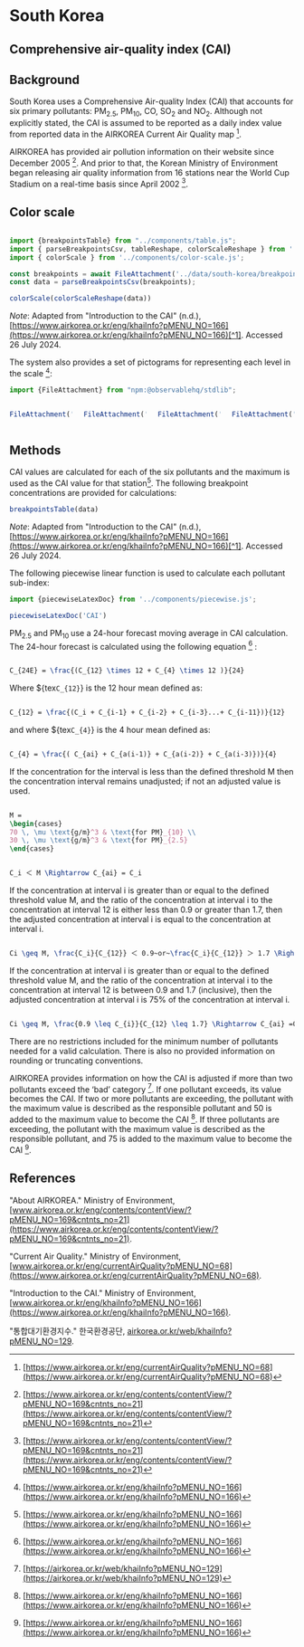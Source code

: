 # South Korea

## Comprehensive air-quality index (CAI)

## Background

South Korea uses a Comprehensive Air-quality Index (CAI) that accounts for six primary pollutants: PM<sub>2.5</sub>, PM<sub>10</sub>, CO, SO<sub>2</sub> and NO<sub>2</sub>. Although not explicitly stated, the CAI is assumed to be reported as a daily index value from reported data in the AIRKOREA Current Air Quality map [^3].

AIRKOREA has provided air pollution information on their website since December 2005 [^4]. And prior to that, the Korean Ministry of Environment began releasing air quality information from 16 stations near the World Cup Stadium on a real-time basis since April 2002 [^4].

## Color scale

```js

import {breakpointsTable} from "../components/table.js";
import { parseBreakpointsCsv, tableReshape, colorScaleReshape } from '../utils/utils.js';
import { colorScale } from '../components/color-scale.js';

const breakpoints = await FileAttachment('../data/south-korea/breakpoints.csv').text();
const data = parseBreakpointsCsv(breakpoints);

```

```js
colorScale(colorScaleReshape(data))
```
_Note_: Adapted from "Introduction to the CAI" (n.d.), [https://www.airkorea.or.kr/eng/khaiInfo?pMENU_NO=166](https://www.airkorea.or.kr/eng/khaiInfo?pMENU_NO=166)[^1]. Accessed 26 July 2024. 

The system also provides a set of pictograms for representing each level in the scale [^1]:

```js
import {FileAttachment} from "npm:@observablehq/stdlib";
```

<div style="display:flex;gap: 20px;">

```js
FileAttachment('../imgs/211_character01.webp').image()
```

```js
FileAttachment('../imgs/211_character02.webp').image()
```

```js
FileAttachment('../imgs/211_character03.webp').image()
```

```js
FileAttachment('../imgs/211_character04.webp').image()
```

</div>

## Methods



CAI values are calculated for each of the six pollutants and the maximum is used as the CAI value for that station[^1]. The following breakpoint concentrations are provided for calculations:


```js
breakpointsTable(data)
```
_Note_: Adapted from "Introduction to the CAI" (n.d.), [https://www.airkorea.or.kr/eng/khaiInfo?pMENU_NO=166](https://www.airkorea.or.kr/eng/khaiInfo?pMENU_NO=166)[^1]. Accessed 26 July 2024. 

The following piecewise linear function is used to calculate each pollutant sub-index:
```js
import {piecewiseLatexDoc} from '../components/piecewise.js';
```

```js
piecewiseLatexDoc('CAI')

```

PM<sub>2.5</sub> and PM<sub>10 </sub> use a 24-hour forecast moving average in CAI calculation. The 24-hour forecast is calculated using the following equation [^1] :

```tex

C_{24E} = \frac{(C_{12} \times 12 + C_{4} \times 12 )}{24}

```

Where ${tex`C_{12}`} is the 12 hour mean defined as:

```tex

C_{12} = \frac{(C_i + C_{i-1} + C_{i-2} + C_{i-3}...+ C_{i-11})}{12}

```

and where ${tex`C_{4}`} is the 4 hour mean defined as:

```tex

C_{4} = \frac{( C_{ai} + C_{a(i-1)} + C_{a(i-2)} + C_{a(i-3)})}{4}

```

If the concentration for the interval is less than the defined threshold M then the concentration interval remains unadjusted; if not an adjusted value is used.

```tex

M =
\begin{cases}
70 \, \mu \text{g/m}^3 & \text{for PM}_{10} \\
30 \, \mu \text{g/m}^3 & \text{for PM}_{2.5}
\end{cases}

```

```tex

C_i ＜ M \Rightarrow C_{ai} = C_i

```

If the concentration at interval i is greater than or equal to the defined threshold value
M, and the ratio of the concentration at interval i to the concentration at interval 12 is either less than 0.9 or greater than 1.7, then the adjusted concentration at interval i is equal to the concentration at interval i.

```tex

Ci \geq M, \frac{C_i}{C_{12}} ＜ 0.9~or~\frac{C_i}{C_{12}} ＞ 1.7 \Rightarrow C_{ai} = C_{i}

```

If the concentration at interval i is greater than or equal to the defined threshold value
M, and the ratio of the concentration at interval i to the concentration at interval 12 is between 0.9 and 1.7 (inclusive), then the adjusted concentration at interval i is 75% of the concentration at interval i.

```tex

Ci \geq M, \frac{0.9 \leq C_{i}}{C_{12} \leq 1.7} \Rightarrow C_{ai} =0.75 \times C_{i}

```
<div class = 'note'>
There are no restrictions included for the minimum number of pollutants needed for a valid calculation. There is also no provided information on rounding or truncating conventions.
</div>

AIRKOREA provides information on how the CAI is adjusted if more than two pollutants exceed the ‘bad’ category [^2]. If one pollutant exceeds, its value becomes the CAI. If two or more pollutants are exceeding, the pollutant with the maximum value is described as the responsible pollutant and 50 is added to the maximum value to become the CAI [^1]. If three pollutants are exceeding, the pollutant with the maximum value is described as the responsible pollutant, and 75 is added to the maximum value to become the CAI [^1].

## References

[^1]: [https://www.airkorea.or.kr/eng/khaiInfo?pMENU_NO=166](https://www.airkorea.or.kr/eng/khaiInfo?pMENU_NO=166)

[^2]: [https://airkorea.or.kr/web/khaiInfo?pMENU_NO=129](https://airkorea.or.kr/web/khaiInfo?pMENU_NO=129)

[^3]: [https://www.airkorea.or.kr/eng/currentAirQuality?pMENU_NO=68](https://www.airkorea.or.kr/eng/currentAirQuality?pMENU_NO=68)

[^4]: [https://www.airkorea.or.kr/eng/contents/contentView/?pMENU_NO=169&cntnts_no=21](https://www.airkorea.or.kr/eng/contents/contentView/?pMENU_NO=169&cntnts_no=21)


"About AIRKOREA." Ministry of Environment, [www.airkorea.or.kr/eng/contents/contentView/?pMENU_NO=169&cntnts_no=21](https://www.airkorea.or.kr/eng/contents/contentView/?pMENU_NO=169&cntnts_no=21). 

"Current Air Quality." Ministry of Environment, [www.airkorea.or.kr/eng/currentAirQuality?pMENU_NO=68](https://www.airkorea.or.kr/eng/currentAirQuality?pMENU_NO=68). 

"Introduction to the CAI." Ministry of Environment, [www.airkorea.or.kr/eng/khaiInfo?pMENU_NO=166](https://www.airkorea.or.kr/eng/khaiInfo?pMENU_NO=166). 

"통합대기환경지수."  한국환경공단, [airkorea.or.kr/web/khaiInfo?pMENU_NO=129](https://airkorea.or.kr/web/khaiInfo?pMENU_NO=129). 
